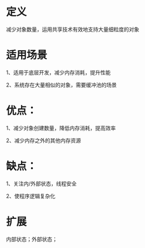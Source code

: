 # 定义
减少对象数量，运用共享技术有效地支持大量细粒度的对象

# 适用场景
1、适用于底层开发，减少内存消耗，提升性能<p>
2、系统存在大量相似的对象，需要缓冲池的场景<p>

# 优点：
1、减少对象创建数量，降低内存消耗，提高效率<p>
2、减少内存之外的其他内存资源<p>

# 缺点：
1、关注内/外部状态，线程安全<p>
2、使程序逻辑复杂化<p>

# 扩展
内部状态；外部状态；